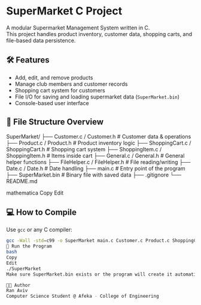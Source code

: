 # SuperMarket C Project

A modular Supermarket Management System written in C.  
This project handles product inventory, customer data, shopping carts, and file-based data persistence.

## 🛠 Features

- Add, edit, and remove products
- Manage club members and customer records
- Shopping cart system for customers
- File I/O for saving and loading supermarket data (`SuperMarket.bin`)
- Console-based user interface

## 📁 File Structure Overview

SuperMarket/
├── Customer.c / Customer.h # Customer data & operations
├── Product.c / Product.h # Product inventory logic
├── ShoppingCart.c / ShoppingCart.h # Shopping cart system
├── ShoppingItem.c / ShoppingItem.h # Items inside cart
├── General.c / General.h # General helper functions
├── FileHelper.c / FileHelper.h # File reading/writing
├── Date.c / Date.h # Date handling
├── main.c # Entry point of the program
├── SuperMarket.bin # Binary file with saved data
├── .gitignore
└── README.md

mathematica
Copy
Edit

## 💻 How to Compile

Use `gcc` or any C compiler:

```bash
gcc -Wall -std=c99 -o SuperMarket main.c Customer.c Product.c ShoppingCart.c ShoppingItem.c FileHelper.c General.c Date.c Utils.c
🚀 Run the Program
bash
Copy
Edit
./SuperMarket
Make sure SuperMarket.bin exists or the program will create it automatically.

👨‍💻 Author
Ran Aviv
Computer Science Student @ Afeka - College of Engineering
